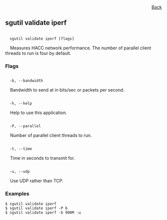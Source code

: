 <div id="readme" class="Box-body readme blob js-code-block-container">
<article class="markdown-body entry-content p-3 p-md-6" itemprop="text">
<p align="right">
<a href="https://github.com/fpgasystems/hacc/blob/main/CLI/README.md#cli">Back</a>
</p>

## sgutil validate iperf
<code>
  sgutil validate iperf [flags]
</code>
<p>
  &nbsp; &nbsp; Measures HACC network performance. The number of parallel client threads to run is four by default.
</p>

### Flags
<code>
  -b, --bandwidth <string>
</code>
<p>
  &nbsp; &nbsp; Bandwidth to send at in bits/sec or packets per second.
</p>
<code>
  -h, --help <string>
</code>
<p>
  &nbsp; &nbsp; Help to use this application.
</p>
<code>
  -P, --parallel <string>
</code>
<p>
  &nbsp; &nbsp; Number of parallel client threads to run.
</p>
<code>
  -t, --time <string>
</code>
<p>
  &nbsp; &nbsp; Time in seconds to transmit for.
</p>
<code>
  -u, --udp <string>
</code>
<p>
  &nbsp; &nbsp; Use UDP rather than TCP.
</p>

### Examples
```
$ sgutil validate iperf
$ sgutil validate iperf -P 6
$ sgutil validate iperf -b 900M -u
```